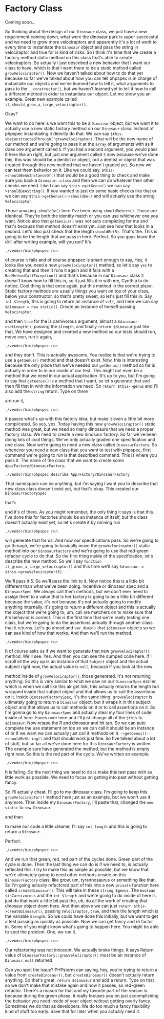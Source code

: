 # Factory Class

Coming soon...

So thinking about the design of our `Dinosaur` class, we just have a new requirement
coming down, what were the dinosaur park is super successful and we need to grow more
velociraptors and apparently it's a lot of work to every time to instantiate the
`Dinosaur` object and pass the string in velociraptor and true for is kind of risks. So
I think it's time that we create a factory method static method on this class that's
able to create velociraptors. So actually I just described a new behavior that I want
our class to have, which is that I want there to be a static method called 
`growVelociraptor()`. Now we haven't talked about how to do that yet because so far we've
talked about how you can tell phpspec is in charge of instantiate our objects
and we've learned how to tell it, what arguments to pass to the `__constructor()`, but we
haven't learned yet to tell it how to call a different method in order to instantiate
our object. Let me show you an example. Great new example called 
`it_should_grow_a_large_velociraptor()`.

Okay?

We want to do here is we want this to be a `Dinosaur` object, but we want it to
actually use a new static factory method on our `Dinosaur` class. Instead of phpspec
instantiating it directly do that. We can say `$this->beConstructedThrough('growVelociraptor)`.
That will be the new name of our method and
we're going to pass it at the `array` of arguments with as it does one argument called
`5`. If you had a second argument, you would pass it here like an right, but just
one argument called `5` now because we've done this, this was should be a dentist or
object, but a dentist or object that was created through this new method that we
haven't graded yet. So now we can test them behavior on it. Like we could say, 
`$this->shouldBeAnInstanceOf()` that would be a good thing to check and make sure you back a
`Dinosaur::class` and then we can do whatever their other checks we need. Like I can say
`$this->getGenus()` we can say `->shouldBeAString()`. If you wanted to just do some basic
checks like that or we can say `$this->getGenus()->shouldBe()` and will actually use the
string `Velociraptor`.

Those amazing. `shouldBe()` here I've been using `shouldReturn()`. Those are identical.
They're both the identity match or you can use whichever one you want. Notice also
that `getGenius()` was not auto completing for me and that's because that method doesn't
exist yet. Just see how that looks in a second. Let's also just check that the length
`shouldBe(5)`. That's the. This is going to be the length that we pass in here.
Perfect. So you guys know the drill after writing example, will you run? It's 

```terminal-silent
./vendor/bin/phpspec run
```

of course it fails and of course phpspec is smart enough to say, Hey, it looks like
you need a new `growVelociraptor()` method, so let's say `yes` to creating that and then
it runs it again and it fails with a `BadMethodCallException()` and that's because in
our `Dinosaur` class it doesn't know how to fill this in, so it just fills it in with
me, Cynthia to do notice. Cool thing is that once again, put this method in the
correct place. Static factory methods are usually things you want on top of your
class, below your constructor, so that's pretty sweet, so let's just fill this in.
Say `int $length`, this is going to return an instance of `self`, and here we can say
`$dinosaur = new static()`. Create an instance of herself passing `Velociraptor`,

and then `true` for the is carnivorous argument, almost a `$dinosaur->setLength()`, passing
the `$length`, and finally `return $dinosaur` just like that. We have designed and
created a new method so our tests should run, move over, run it again, 

```terminal-silent
./vendor/bin/phpspec run
```

and they
don't. This is actually awesome. You realize is that we're trying to use a `getGenus()`
method and that doesn't exist. Now, this is interesting because the only place that
we've needed our `getGenus()` method so far is actually in order to in our inside of our
test. This might not even be a method that we need in our actual application. It's up
to you, but I'm going to say that `getGenus()` is a method that I want, so let's generate
that and then fill that in with the information we need. So `return $this->genus` and
I'll also add the `string` return. Type on there

are run it, 

```terminal-silent
./vendor/bin/phpspec run
```

it passes what's up with this factory idea, but make it even a little bit
more complicated. So yes, yes. Today having this new `growVelociraptor()` static method
was great, but we need so many dinosaurs that we need a proper factory class. We need
to create a new dinosaur factory. So far we've been doing lots of cool things.
We've only actually graded one specification and one class. Now we're going to need a
new class called `DinosaurFactory`. So whenever you need a new class that you want to
test with phpspec, first command we're going to run is that described command. This
is where you pass it. The name of the class that we want to create some 
`App/Factory/DinosaurFactory`. 

```terminal
./vendor/bin/phpspec describe App/Factory/DinosaurFactory
```

That namespace can be anything, but I'm saying I want you to
describe that new class class doesn't exist yet, but that's okay. This created our
`DinosaurFactorySpec`

that's

and it's of there. As you might remember, the only thing it says is that this. I've
done this for factories should be an instance of itself, but the class doesn't
actually exist yet, so let's create it by running run 

```terminal-silent
./vendor/bin/phpspec run
```

will generate that for us. And now our specifications pass. So we're going to go through, 
we're going to basically move the `growVelociraptor()` static method into our 
`DinosaurFactory` and we're going to use that red-green refactor cycle to do that. 
So the first thing inside of the specification, let's describe the new method. So we'll say 
`function it_grows_a_large_velociraptor()` and this time we'll say 
`$dinosaur = $this->growVelociraptor(5)`.

We'll pass it 5. So we'll pass the link to it. Now notice this is a little bit
different than what we've been doing. Incentive or dinosaur spec and a `DinosaurSpec`.
We always call them methods, but we don't ever need to assign them to a value that is
her factory is going to be a little bit different because the value, it's not because
it's not actually going to modify anything internally. It's going to return a
different object and this is actually the object that we're going to, um, call are
matchers on to make sure that it's behavior is correct. This is the first time that
we're really testing one class, but we're going to do the assertions actually through
another class that it returns. Let's go ahead and `var_dump()` that `$dinosaur` objects so
we can see kind of how that works. And then we'll run the method. 

```terminal-silent
./vendor/bin/phpspec run
```

It of course asks
us if we want to generate that new `growVelociraptor()` method. We'll see. Yes. And then
you can see the dumped code here. If I scroll all the way up is an instance of that
`Subject` object and the actual subject right now, the actual value is `null`, because if
you look at the new

method inside of `growVelociraptor()`, those generated. It's not returning anything. So
this is very similar to what we saw on our `DinosaurSpec` earlier, which is when we
call like this air get link, this actually returns the length but wrapped inside that
subject object and that allows us to call the assertions on it. Inside 
`DinosaurFactorySpec`, it's the same thing. `growVelociraptor` is ultimately going to return a
`Dinosaur` object, but it wraps it in this subject object and that allows us to call
methods on it or to call assertions on it. So I'm gonna go to my `DinosaurSpec` and
actually steal my four lines of code inside of here. Faces over here and I'll just
change all of the `$this` to `$dinosaur`. Now retape the R and dinosaur and hit tab. So we
can auto complete the use statement on top so we can call it should be an instance of
or if we want we can actually just call it methods on it. `->getGenus()->shouldBeString()`
and that should work just fine. So I've talked about a lot of stuff, but so far all
we've done here for this `DinosaurFactory` is written. The example sure have generated
the method, but the method is empty right now. So this is the red part of the cycle.
We've written an example. 

```terminal-silent
./vendor/bin/phpspec run
```

It is failing. So the next thing we need to do is make this
test pass with as little work as possible. We need to focus on getting into past
without getting fancy.

So I'll actually cheat. I'll go to my dinosaur class. I'm going to keep this 
`growVelociraptor()` method here just as an example, but we won't use it anymore. Then inside
my `DinosaurFactory`, I'll paste that, changed the `new static` to `new Dinosaur`

and then

to make our code a little cleaner, I'll say `int length` and this is going to return a
`Dinosaur`.

Perfect.

```terminal-silent
./vendor/bin/phpspec run
```

And we run that green, red, red part of the cycles done. Green part of the cycle is
done. Then the last thing we can do is if we need to, is actually reflected this. I
try to make this as simple as possible, but we know that we're ultimately going to
need other methods onside on this `DinosaurFactory` class, like grow, um,
tyrannosaurus or something like that. So I'm going actually refactored part of this
into a new `private` function here called `createDinosaur()`. This will take in these
`string $genus`. The `boolean $isCarnivorous` and the `int $length` and we're going to do
inside of here is just do that work a little bit past the, uh, do all the work of
creating that dinosaur object down here. And then above we can just 
`return $this->createDinosaur()`, passing `Velociraptor`, `true`, and then the length 
which is the variable `$length`. So we could have done this initially, but we want to get a test
passing as quickly as possible. Now we can get fancy and re factor in. Some of you
might know what's going to happen here. You might be able to spot the problem. One,
we run it. 

```terminal-silent
./vendor/bin/phpspec run
```

Our refactoring was not innocent. We actually broke things. It says Return
value of `DinosaurFactory::growVelociraptor()` must be an instance of `Dinosaur`. `null`
returned.

Can you spot the issue? PHPstorm can saying, hey, you're trying to return a value
from `createDinosaur()`, but `createDinosaur()` doesn't actually return anything. So that's
great. `return $dinosaur` and add a return. Type on that so we don't make that mistake
again and now it passes, so red-green refactor. There's a reason for that and my
favorite part of the reason is because during the green phase, it really focuses you
on just accomplishing the behavior you need inside of your object without getting
overly fancy. Sometimes we do that as developers. We do too much a fancy flexibility
kind of stuff too early. Save that for later when you actually need it.